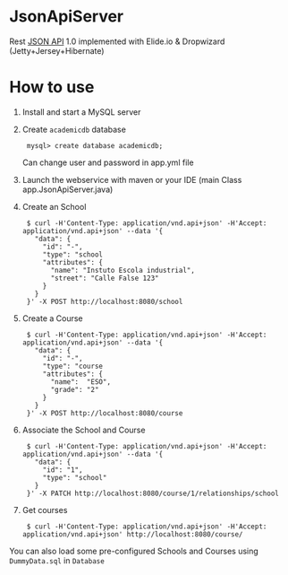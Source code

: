 # JsonApiServer
Rest [JSON API](http://jsonapi.org/) 1.0 implemented with Elide.io & Dropwizard (Jetty+Jersey+Hibernate)

# How to use

1. Install and start a MySQL server

2. Create ```academicdb``` database

        mysql> create database academicdb;
    Can change user and password in app.yml file



4. Launch the webservice with maven or your IDE (main Class app.JsonApiServer.java)

        

5. Create an School

        $ curl -H'Content-Type: application/vnd.api+json' -H'Accept: application/vnd.api+json' --data '{
          "data": {
            "id": "-",
            "type": "school
            "attributes": {
              "name": "Instuto Escola industrial",
              "street": "Calle False 123"
            }
          }
        }' -X POST http://localhost:8080/school

6. Create a Course

        $ curl -H'Content-Type: application/vnd.api+json' -H'Accept: application/vnd.api+json' --data '{
          "data": {
            "id": "-",
            "type": "course
            "attributes": {
              "name":  "ESO",
              "grade": "2"
            }
          }
        }' -X POST http://localhost:8080/course

7. Associate the School and Course

        $ curl -H'Content-Type: application/vnd.api+json' -H'Accept: application/vnd.api+json' --data '{
          "data": {
            "id": "1",
            "type": "school"
          }
        }' -X PATCH http://localhost:8080/course/1/relationships/school

8. Get courses

        $ curl -H'Content-Type: application/vnd.api+json' -H'Accept: application/vnd.api+json' http://localhost:8080/course/

You can also load some pre-configured Schools and Courses using `DummyData.sql` in `Database` 
